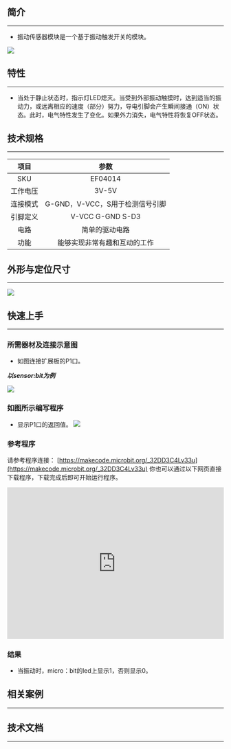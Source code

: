 ## 简介
---
- 振动传感器模块是一个基于振动触发开关的模块。

 ![](https://i.imgur.com/V5LWSTa.jpg)

## 特性
---
- 当处于静止状态时，指示灯LED熄灭。当受到外部振动触摸时，达到适当的振动力，或远离相应的速度（部分）努力，导电引脚会产生瞬间接通（ON）状态。此时，电气特性发生了变化。如果外力消失，电气特性将恢复OFF状态。

## 技术规格
---
项目 | 参数 
:-: | :-: 
SKU|EF04014
工作电压|3V-5V
连接模式|G-GND，V-VCC，S用于检测信号引脚
引脚定义|V-VCC G-GND S-D3
电路|简单的驱动电路
功能|能够实现非常有趣和互动的工作

## 外形与定位尺寸
---
 ![](https://i.imgur.com/vw9iSOe.png)

## 快速上手
---
### 所需器材及连接示意图
- 如图连接扩展板的P1口。

***以sensor:bit为例***

 ![](https://i.imgur.com/MCfIhfH.png)

### 如图所示编写程序
- 显示P1口的返回值。
 ![](https://i.imgur.com/5qzwCGO.png)

### 参考程序
请参考程序连接：
[https://makecode.microbit.org/_32DD3C4Lv33u](https://makecode.microbit.org/_32DD3C4Lv33u)
你也可以通过以下网页直接下载程序，下载完成后即可开始运行程序。

<div style="position:relative;height:0;padding-bottom:70%;overflow:hidden;"><iframe style="position:absolute;top:0;left:0;width:100%;height:100%;" src="https://makecode.microbit.org/#pub:_32DD3C4Lv33u" frameborder="0" sandbox="allow-popups allow-forms allow-scripts allow-same-origin"></iframe></div>  

### 结果
- 当振动时，micro：bit的led上显示1，否则显示0。

## 相关案例
---

## 技术文档
---
